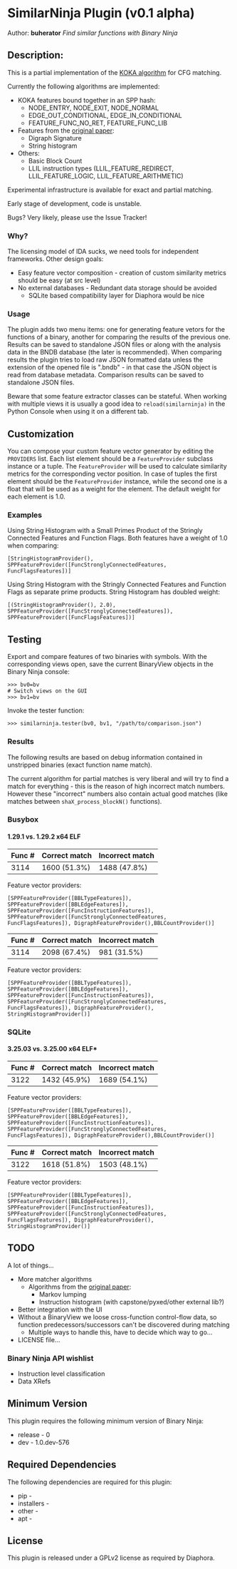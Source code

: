 # SimilarNinja Plugin (v0.1 alpha)
Author: **buherator**
_Find similar functions with Binary Ninja_
## Description:

This is a partial implementation of the [KOKA algorithm](http://joxeankoret.com/blog/2018/11/04/new-cfg-based-heuristic-diaphora/) for CFG matching. 

Currently the following algorithms are implemented:

* KOKA features bound together in an SPP hash:
  * NODE_ENTRY, NODE_EXIT, NODE_NORMAL
  * EDGE_OUT_CONDITIONAL, EDGE_IN_CONDITIONAL
  * FEATURE_FUNC_NO_RET, FEATURE_FUNC_LIB
* Features from the [original paper](https://census-labs.com/media/efficient-features-bindiff.pdf):
  * Digraph Signature
  * String histogram
* Others:
  * Basic Block Count
  * LLIL instruction types (LLIL_FEATURE_REDIRECT, LLIL_FEATURE_LOGIC, LLIL_FEATURE_ARITHMETIC)

Experimental infrastructure is available for exact and partial matching.

Early stage of development, code is unstable. 

Bugs? Very likely, please use the Issue Tracker!

### Why?

The licensing model of IDA sucks, we need tools for independent frameworks. Other design goals:

* Easy feature vector composition - creation of custom similarity metrics should be easy (at src level)
* No external databases - Redundant data storage should be avoided
  * SQLite based compatibility layer for Diaphora would be nice 

### Usage

The plugin adds two menu items: one for generating feature vetors for the functions of a binary, another for comparing the results of the previous one. Results can be saved to standalone JSON files or along with the analysis data in the BNDB database (the later is recommended). When comparing results the plugin tries to load raw JSON formatted data unless the extension of the opened file is ".bndb" - in that case the JSON object is read from database metadata. Comparison results can be saved to standalone JSON files.

Beware that some feature extractor classes can be stateful. When working with multiple views it is usually a good idea to `reload(similarninja)` in the Python Console when using it on a different tab.

## Customization

You can compose your custom feature vector generator by editing the `PROVIDERS` list. Each list element should be a `FeatureProvider` subclass instance or a tuple. The `FeatureProvider`  will be used to calculate similarity metrics for the corresponding vector position. In case of tuples the first element should be the `FeatureProvider` instance, while the second one is a float that will be used as a weight for the element. The default weight for each element is 1.0.    

### Examples

Using String Histogram with a Small Primes Product of the Stringly Connected Features and Function Flags. Both features have a weight of 1.0 when comparing:

```
[StringHistogramProvider(), 
SPPFeatureProvider([FuncStronglyConnectedFeatures, FuncFlagsFeatures])]
```


Using String Histogram with the Stringly Connected Features and Function Flags as separate prime products. String Histogram has doubled weight:

```
[(StringHistogramProvider(), 2.0), 
SPPFeatureProvider([FuncStronglyConnectedFeatures]), 
SPPFeatureProvider([FuncFlagsFeatures])]
```


## Testing

Export and compare features of two binaries with symbols. With the corresponding views open, save the current BinaryView objects in the Binary Ninja console:

```
>>> bv0=bv
# Switch views on the GUI
>>> bv1=bv
```

Invoke the tester function:

```
>>> similarninja.tester(bv0, bv1, "/path/to/comparison.json")
```

### Results

The following results are based on debug information contained in unstripped binaries (exact function name match).

The current algorithm for partial matches is very liberal and will try to find a match for everything - this is the reason of high incorrect match numbers. However these "incorrect" numbers also contain actual good matches (like matches between `shaX_process_blockN()` functions). 

### Busybox 

#### 1.29.1 vs. 1.29.2 x64 ELF

| Func # | Correct match | Incorrect match |
|--------|---------------|-----------------|
| 3114   | 1600 (51.3%)  | 1488 (47.8%)    |

Feature vector providers:
```
[SPPFeatureProvider([BBLTypeFeatures]), SPPFeatureProvider([BBLEdgeFeatures]), SPPFeatureProvider([FuncInstructionFeatures]), SPPFeatureProvider([FuncStronglyConnectedFeatures, FuncFlagsFeatures]), DigraphFeatureProvider(),BBLCountProvider()]
```

| Func # | Correct match | Incorrect match |
|--------|---------------|-----------------|
| 3114   | 2098 (67.4%)  | 981 (31.5%)     |

Feature vector providers:
```
[SPPFeatureProvider([BBLTypeFeatures]), SPPFeatureProvider([BBLEdgeFeatures]), SPPFeatureProvider([FuncInstructionFeatures]), SPPFeatureProvider([FuncStronglyConnectedFeatures, FuncFlagsFeatures]), DigraphFeatureProvider(), StringHistogramProvider()] 
```


### SQLite

#### 3.25.03 vs. 3.25.00 x64 ELF*

| Func # | Correct match | Incorrect match |
|--------|---------------|-----------------|
| 3122   | 1432 (45.9%)  | 1689 (54.1%)    |

Feature vector providers:
```
[SPPFeatureProvider([BBLTypeFeatures]), SPPFeatureProvider([BBLEdgeFeatures]), SPPFeatureProvider([FuncInstructionFeatures]), SPPFeatureProvider([FuncStronglyConnectedFeatures, FuncFlagsFeatures]), DigraphFeatureProvider(),BBLCountProvider()]
```

| Func # | Correct match | Incorrect match |
|--------|---------------|-----------------|
| 3122   | 1618 (51.8%)  | 1503 (48.1%)    |

Feature vector providers:
```
[SPPFeatureProvider([BBLTypeFeatures]), SPPFeatureProvider([BBLEdgeFeatures]), SPPFeatureProvider([FuncInstructionFeatures]), SPPFeatureProvider([FuncStronglyConnectedFeatures, FuncFlagsFeatures]), DigraphFeatureProvider(), StringHistogramProvider()] 
```

## TODO

A lot of things...

* More matcher algorithms
  * Algorithms from the [original paper](https://census-labs.com/media/efficient-features-bindiff.pdf):
    * Markov lumping
    * Instruction histogram (with capstone/pyxed/other external lib?)
* Better integration with the UI
* Without a BinaryView we loose cross-function control-flow data, so function predecessors/successors can't be discovered during matching
  * Multiple ways to handle this, have to decide which way to go...
* LICENSE file...

### Binary Ninja API wishlist

* Instruction level classification  
* Data XRefs

## Minimum Version

This plugin requires the following minimum version of Binary Ninja:

 * release - 0
 * dev - 1.0.dev-576

## Required Dependencies

The following dependencies are required for this plugin:

 * pip - 
 * installers - 
 * other - 
 * apt - 

## License
This plugin is released under a GPLv2 license as required by Diaphora. 

